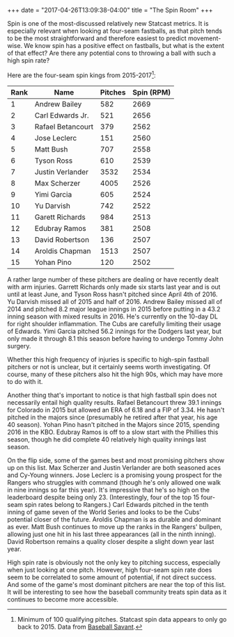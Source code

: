 +++
date = "2017-04-26T13:09:38-04:00"
title = "The Spin Room"
+++

Spin is one of the most-discussed relatively new Statcast metrics. It is especially relevant when looking at four-seam fastballs, as that pitch tends to be the most straightforward and therefore easiest to predict movement-wise. We know spin has a positive effect on fastballs, but what is the extent of that effect? Are there any potential cons to throwing a ball with such a high spin rate?

Here are the four-seam spin kings from 2015-2017[^1]:

| Rank | Name | Pitches | Spin (RPM) |
| ---- | ---- | ------- | ---------- |
| 1 | Andrew Bailey | 582 | 2669 |
| 2 | Carl Edwards Jr. | 521 | 2656 |
| 3 | Rafael Betancourt | 379 | 2562 |
| 4 | Jose Leclerc | 151 | 2560 |
| 5 | Matt Bush | 707 | 2558 |
| 6 | Tyson Ross | 610 | 2539 |
| 7 | Justin Verlander | 3532 | 2534 |
| 8 | Max Scherzer | 4005 | 2526 |
| 9 | Yimi Garcia | 605 | 2524 |
| 10 | Yu Darvish | 742 | 2522 |
| 11 | Garett Richards | 984 | 2513 |
| 12 | Edubray Ramos | 381 | 2508 |
| 13 | David Robertson | 136 | 2507 |
| 14 | Aroldis Chapman | 1513 | 2507 |
| 15 | Yohan Pino | 120 | 2502 |

A rather large number of these pitchers are dealing or have recently dealt with arm injuries. Garrett Richards only made six starts last year and is out until at least June, and Tyson Ross hasn't pitched since April 4th of 2016. Yu Darvish missed all of 2015 and half of 2016. Andrew Bailey missed all of 2014 and pitched 8.2 major league innings in 2015 before putting in a 43.2 inning season with mixed results in 2016. He's currently on the 10-day DL for right shoulder inflammation. The Cubs are carefully limiting their usage of Edwards. Yimi Garcia pitched 56.2 innings for the Dodgers last year, but only made it through 8.1 this season before having to undergo Tommy John surgery.

Whether this high frequency of injuries is specific to high-spin fastball pitchers or not is unclear, but it certainly seems worth investigating. Of course, many of these pitchers also hit the high 90s, which may have more to do with it.

Another thing that's important to notice is that high fastball spin does not necessarily entail high quality results. Rafael Betancourt threw 39.1 innings for Colorado in 2015 but allowed an ERA of 6.18 and a FIP of 3.34. He hasn't pitched in the majors since (presumably he retired after that year, his age 40 season). Yohan Pino hasn't pitched in the Majors since 2015, spending 2016 in the KBO. Edubray Ramos is off to a slow start with the Phillies this season, though he did complete 40 relatively high quality innings last season.

On the flip side, some of the games best and most promising pitchers show up on this list. Max Scherzer and Justin Verlander are both seasoned aces and Cy-Young winners. Jose Leclerc is a promising young prospect for the Rangers who struggles with command (though he's only allowed one walk in nine innings so far this year). It's impressive that he's so high on the leaderboard despite being only 23. (Interestingly, four of the top 15 four-seam spin rates belong to Rangers.) Carl Edwards pitched in the tenth inning of game seven of the World Series and looks to be the Cubs' potential closer of the future. Aroldis Chapman is as durable and dominant as ever. Matt Bush continues to move up the ranks in the Rangers' bullpen, allowing just one hit in his last three appearances (all in the ninth inning). David Robertson remains a quality closer despite a slight down year last year.

High spin rate is obviously not the only key to pitching success, especially when just looking at one pitch. However, high four-seam spin rate does seem to be correlated to some amount of potential, if not direct success. And some of the game's most dominant pitchers are near the top of this list. It will be interesting to see how the baseball community treats spin data as it continues to become more accessible.

[^1]: Minimum of 100 qualifying pitches. Statcast spin data appears to only go back to 2015. Data from [Baseball Savant][bbsavant].

[bbsavant]: https://baseballsavant.mlb.com/statcast_search?hfPT=FF%7C&hfAB=&hfBBT=&hfPR=&hfZ=&stadium=&hfBBL=&hfNewZones=&hfGT=R%7C&hfC=&hfSea=2017%7C2016%7C2015%7C&hfSit=&player_type=pitcher&hfOuts=&opponent=&pitcher_throws=&batter_stands=&hfSA=&game_date_gt=&game_date_lt=&team=&position=&hfRO=&home_road=&hfFlag=&metric_1=&hfInn=&min_pitches=0&min_results=100&group_by=name&sort_col=spin_rate&player_event_sort=h_launch_speed&sort_order=desc&min_abs=0#results
